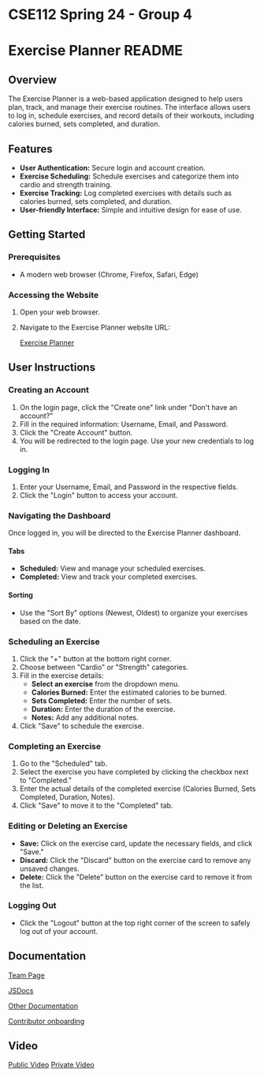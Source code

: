 # CSE112 Spring 24 - Group 4

# Exercise Planner README

## Overview
The Exercise Planner is a web-based application designed to help users plan, track, and manage their exercise routines. The interface allows users to log in, schedule exercises, and record details of their workouts, including calories burned, sets completed, and duration.

## Features
- **User Authentication:** Secure login and account creation.
- **Exercise Scheduling:** Schedule exercises and categorize them into cardio and strength training.
- **Exercise Tracking:** Log completed exercises with details such as calories burned, sets completed, and duration.
- **User-friendly Interface:** Simple and intuitive design for ease of use.

## Getting Started
### Prerequisites
- A modern web browser (Chrome, Firefox, Safari, Edge)

### Accessing the Website
1. Open your web browser.
2. Navigate to the Exercise Planner website URL:

    [Exercise Planner](https://cse-112-team-4.github.io/cse112-team4-ExercisePlannerFork/)

## User Instructions

### Creating an Account
1. On the login page, click the "Create one" link under "Don't have an account?"
2. Fill in the required information: Username, Email, and Password.
3. Click the "Create Account" button.
4. You will be redirected to the login page. Use your new credentials to log in.

### Logging In
1. Enter your Username, Email, and Password in the respective fields.
2. Click the "Login" button to access your account.

### Navigating the Dashboard
Once logged in, you will be directed to the Exercise Planner dashboard.

#### Tabs
- **Scheduled:** View and manage your scheduled exercises.
- **Completed:** View and track your completed exercises.

#### Sorting
- Use the "Sort By" options (Newest, Oldest) to organize your exercises based on the date.

### Scheduling an Exercise
1. Click the "+" button at the bottom right corner.
2. Choose between "Cardio" or "Strength" categories.
3. Fill in the exercise details:
   - **Select an exercise** from the dropdown menu.
   - **Calories Burned:** Enter the estimated calories to be burned.
   - **Sets Completed:** Enter the number of sets.
   - **Duration:** Enter the duration of the exercise.
   - **Notes:** Add any additional notes.
4. Click "Save" to schedule the exercise.

### Completing an Exercise
1. Go to the "Scheduled" tab.
2. Select the exercise you have completed by clicking the checkbox next to "Completed."
3. Enter the actual details of the completed exercise (Calories Burned, Sets Completed, Duration, Notes).
4. Click "Save" to move it to the "Completed" tab.

### Editing or Deleting an Exercise
- **Save:** Click on the exercise card, update the necessary fields, and click "Save."
- **Discard:** Click the "Discard" button on the exercise card to remove any unsaved changes.
- **Delete:** Click the "Delete" button on the exercise card to remove it from the list.

### Logging Out
- Click the "Logout" button at the top right corner of the screen to safely log out of your account.

## Documentation
[Team Page](https://github.com/CSE-112-Team-4/cse112-team4-ExercisePlannerFork/blob/main/admin/team.md)

[JSDocs](https://github.com/CSE-112-Team-4/cse112-team4-ExercisePlannerFork/wiki)

[Other Documentation](https://github.com/CSE-112-Team-4/cse112-team4-ExercisePlannerFork/tree/main/admin)

[Contributor onboarding](https://github.com/CSE-112-Team-4/cse112-team4-ExercisePlannerFork/blob/DS5-FinalDocumentation/admin/Contributor%20Onboarding%20Guide.md)

## Video
[Public Video](https://www.youtube.com/watch?v=ZjitSmifKJ8)
[Private Video](https://youtu.be/OhU2UpVu1PU)